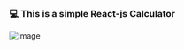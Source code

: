 ### 💻 This is a simple React-js Calculator


![image](https://user-images.githubusercontent.com/69654748/91441362-75353f00-e846-11ea-8f56-845483be2d5e.png)
